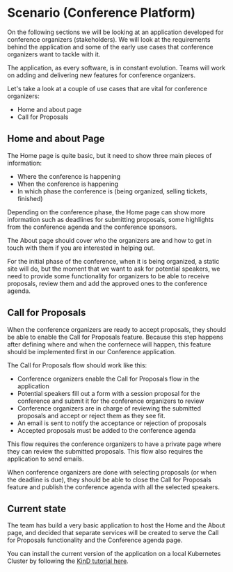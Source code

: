 # Scenario (Conference Platform)

On the following sections we will be looking at an application developed for conference organizers (stakeholders). We will look at the requirements behind the application and some of the early use cases that conference organizers want to tackle with it. 

The application, as every software, is in constant evolution. Teams will work on adding and delivering new features for conference organizers. 

Let's take a look at a couple of use cases that are vital for conference organizers:
- Home and about page
- Call for Proposals

## Home and about Page

The Home page is quite basic, but it need to show three main pieces of information: 
- Where the conference is happening
- When the conference is happening
- In which phase the conference is (being organized, selling tickets, finished)

Depending on the conference phase, the Home page can show more information such as deadlines for submitting proposals, some highlights from the conference agenda and the conference sponsors.

The About page should cover who the organizers are and how to get in touch with them if you are interested in helping out.

For the initial phase of the conference, when it is being organized, a static site will do, but the moment that we want to ask for potential speakers, we need to provide some functionality for organizers to be able to receive proposals, review them and add the approved ones to the conference agenda. 

## Call for Proposals

When the conference organizers are ready to accept proposals, they should be able to enable the Call for Proposals feature. Because this step happens after defining where and when the confernece will happen, this feature should be implemented first in our Conference application.

The Call for Proposals flow should work like this:
- Conference organizers enable the Call for Proposals flow in the application 
- Potential speakers fill out a form with a session proposal for the conference and submit it for the conference organizers to review
- Conference organizers are in charge of reviewing the submitted proposals and accept or reject them as they see fit. 
- An email is sent to notify the acceptance or rejection of proposals
- Accepted proposals must be added to the conference agenda

This flow requires the conference organizers to have a private page where they can review the submitted proposals. This flow also requires the application to send emails.

When conference organizers are done with selecting proposals (or when the deadline is due), they should be able to close the Call for Proposals feature and publish the conference agenda with all the selected speakers.

## Current state

The team has build a very basic application to host the Home and the About page, and decided that separate services will be created to serve the Call for Proposals functionality and the Conference agenda page.

You can install the current version of the application on a local Kubernetes Cluster by following the [KinD tutorial here](kind/README.md).





